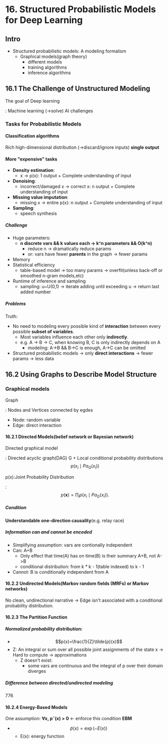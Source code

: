 # 16. Structured Probabilistic Models for Deep Learning

## Intro

- Structured probabilistic models: A modeling formalism
  - Graphical models(graph theory)
    - different models
    - training algorithms
    - inference algorithms

## 16.1 The Challenge of Unstructured Modeling

The goal of Deep learning

: Machine learning (->solve) AI challenges

### Tasks for Probabilistic Models

#### Classification algorithms

Rich high-dimensional distribution (->discard/ignore inputs) **single output**

#### More "expensive" tasks

- **Density estimation**:
  - x -> p(x): 1 output + Complete understanding of input
- **Denoising**:
  - incorrect/damaged x -> correct x: n output + Complete understanding of input
- **Missing value imputation**:
  - missing x -> entire p(x): n output + Complete understanding of input
- **Sampling**:
  - speech synthesis

##### Challenge

- Huge parameters:
  - **n discrete vars && k values each -> k^n parameters && O(k^n)**
    - reduce n -> dramatically reduce params
    - or: vars have fewer **parents** in the graph -> fewer params
- Memory
- Statistical efficiency
  - table-based model -> too many params -> overfit(unless back-off or smoothed n-gram models,etc)
- Runtime of inference and sampling
  - sampling: u~U(0,1) -> iterate adding until exceeding u -> return last added number

##### Problems

Truth:

- No need to modeling every possible kind of **interaction** between every possible **subset of variables**.
  - Most variables influence each other only **indirectly**.
  - e.g. A -> B -> C, when knowing B, C is only indirectly depends on A
    - modeling: A->B && B->C is enough, A->C can be omitted
- Structured probabilistic models -> only **direct interactions** -> fewer params -> less data

## 16.2 Using Graphs to Describe Model Structure

### Graphical models

Graph

: Nodes and Vertices connected by egdes

- Node: random variable
- Edge: direct interaction

#### 16.2.1 Directed Models(belief network or Bayesian network)

Directed graphical model

: Directed acyclic graph(DAG) G + Local conditional probability distributions $$p(x_i \mid Pa_G(x_i))$$

p(x):Joint Probability Distribution

: $$p(\mathbf{x}) = \prod_{i} p(x_i \mid Pa_G(x_i)).$$

##### Condition

**Understandable one-direction causality**(e.g. relay race)

##### Information can and cannot be encoded

- Simplifying assumption: vars are contionally independent
- Can: A+B
  - Only effect that time(A) has on time(B) is their summary A+B, not A->B
  - conditional distribution: from k * k - 1(table indexed) to k - 1
- Cannot: B is conditionally independent from A

#### 16.2.2 Undirected Models(Markov random fields (MRFs) or Markov networks)

No clean, undirectional narrative -> Edge isn't associated with a conditional probability distribution.

#### 16.2.3 The Partition Function

##### Normalized probability distribution:

- $$p(x)=\frac{1}{Z}\tilde{p}(x)$$
- Z: An integral or sum over all possible joint assignments of the state x -> Hard to compute -> approximations
  - Z doesn't exist:
    - some vars are continuous and the integral of p over their domain diverges

##### Difference between directed/undirected modeling

776

#### 16.2.4 Energy-Based Models

One assumption: **∀x, p˜(x) > 0**  <- enforce this condition **EBM**

- $$\tilde{p}(x)=\exp(-E(x))$$
  - E(x): energy function
